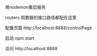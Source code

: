 用nodemon重启服务

routers  假数据的接口路径都配在这里

配置页面
http://localhost:8888/controlPage

启动
npm start 

访问
http://localhost:8888
